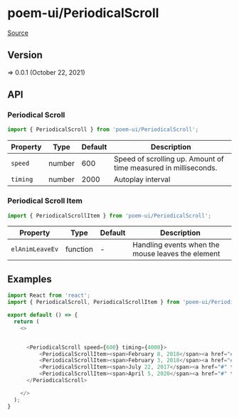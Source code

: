 # poem-ui/PeriodicalScroll

[Source](https://github.com/xizon/poem-ui/tree/main/src/PeriodicalScroll)

## Version

=> 0.0.1 (October 22, 2021)

## API

### Periodical Scroll
```js
import { PeriodicalScroll } from 'poem-ui/PeriodicalScroll';
```
| Property | Type | Default | Description |
| --- | --- | --- | --- |
| `speed` | number  | 600 | Speed of scrolling up. Amount of time measured in milliseconds. |
| `timing` | number  | 2000 | Autoplay interval |


### Periodical Scroll Item
```js
import { PeriodicalScrollItem } from 'poem-ui/PeriodicalScroll';
```
| Property | Type | Default | Description |
| --- | --- | --- | --- |
| `elAnimLeaveEv` | function  | - | Handling events when the mouse leaves the element |




## Examples

```js
import React from 'react';
import { PeriodicalScroll, PeriodicalScrollItem } from 'poem-ui/PeriodicalScroll';

export default () => {
  return (
    <>


      <PeriodicalScroll speed={600} timing={4000}>
          <PeriodicalScrollItem><span>February 8, 2018</span><a href="#" target="_blank">An underlying front-end system that makes it easy to extend and modify core files.</a></PeriodicalScrollItem>
          <PeriodicalScrollItem><span>February 3, 2018</span><a href="#" target="_blank">This spec is a living document that will be updated.</a></PeriodicalScrollItem>
          <PeriodicalScrollItem><span>July 22, 2017</span><a href="#" target="_blank">We continue to develop the tenets and specifics of this project.</a></PeriodicalScrollItem>
          <PeriodicalScrollItem><span>April 5, 2020</span><a href="#" target="_blank">Hello World! (Last)</a></PeriodicalScrollItem>
      </PeriodicalScroll>

    </>
  );
}

```